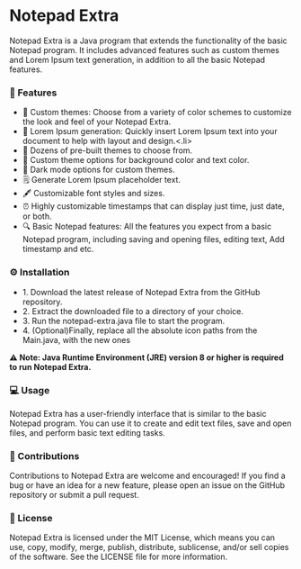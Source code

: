 <h1>Notepad Extra</h1>
<p>Notepad Extra is a Java program that extends the functionality of the basic Notepad program. It includes advanced features such as custom themes and Lorem Ipsum text generation, in addition to all the basic Notepad features.</p>

<h3>🚀 Features</h3>
<ul>
  <li>🎨 Custom themes: Choose from a variety of color schemes to customize the look and feel of your Notepad Extra.</li>
  <li>📝 Lorem Ipsum generation: Quickly insert Lorem Ipsum text into your document to help with layout and design.<.li>
  <li>🎨 Dozens of pre-built themes to choose from.</li>
  <li>🔧 Custom theme options for background color and text color.</li>
  <li>🌙 Dark mode options for custom themes.</li>
  <li>🗒️ Generate Lorem Ipsum placeholder text.</li>
  <li>🖋️ Customizable font styles and sizes.</li>
  <li>⏰ Highly customizable timestamps that can display just time, just date, or both.</li>
  <li>🔍 Basic Notepad features: All the features you expect from a basic Notepad program, including saving and opening files, editing text, Add timestamp and etc.</li>

</ul>

<h3>⚙️ Installation</h3>
<ul>
  <li>1. Download the latest release of Notepad Extra from the GitHub repository.</li>
  <li>2. Extract the downloaded file to a directory of your choice.</li>
  <li>3. Run the notepad-extra.java file to start the program.</li>
  <li>4. (Optional)Finally, replace all the absolute icon paths from the Main.java, with the new ones</li>
</ul>

<b>⚠️ Note: Java Runtime Environment (JRE) version 8 or higher is required to run Notepad Extra.</b>

<h3>💻 Usage</h3>

<p>Notepad Extra has a user-friendly interface that is similar to the basic Notepad program. You can use it to create and edit text files, save and open files, and perform basic text editing tasks.</p>

<h3>🤝 Contributions</h3>
<p>Contributions to Notepad Extra are welcome and encouraged! If you find a bug or have an idea for a new feature, please open an issue on the GitHub repository or submit a pull request.</p>

<h3>📄 License</h3>
<p>Notepad Extra is licensed under the MIT License, which means you can use, copy, modify, merge, publish, distribute, sublicense, and/or sell copies of the software. See the LICENSE file for more information.</p>
